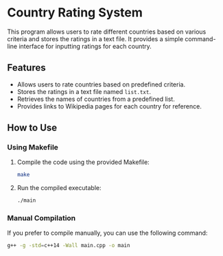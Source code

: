 # Country Rating System

This program allows users to rate different countries based on various criteria and stores the ratings in a text file. It provides a simple command-line interface for inputting ratings for each country.

## Features

- Allows users to rate countries based on predefined criteria.
- Stores the ratings in a text file named `list.txt`.
- Retrieves the names of countries from a predefined list.
- Provides links to Wikipedia pages for each country for reference.

## How to Use

### Using Makefile

1. Compile the code using the provided Makefile:

    ```bash
    make
    ```

2. Run the compiled executable:

    ```bash
    ./main
    ```

### Manual Compilation

If you prefer to compile manually, you can use the following command:

```bash
g++ -g -std=c++14 -Wall main.cpp -o main
